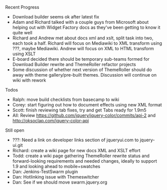 Recent Progress

* Download builder seems ok after latest fix
* Adam and Richard talked with a couple guys from Microsoft about helping out with Widget Factory docs as they've been getting to know it quite well
* Richard and Andrew met about docs xml and xslt, split task into two, each took a half. Richard will focus on Mediawiki to XML transform using ???, maybe Mediawiki. Andrew will focus on XML to HTML transform using XSLT
* E-board decided there should be temporary sub-teams formed for Download Builder rewrite and ThemeRoller refactor projects
* Some discussion of whether next version of ThemeRoller should do away with theme gallery/pre-built themes. Discussion will continue on wiki with rework

Todos

* Ralph: move build checklists from basecamp to wiki
* Corey: start figuring out how to document effects using new XML format
* Scott: finish reviewing tab fixes, try and get Tabs ready for 1.9m5
* All: Review https://github.com/jquery/jquery-color/commits/api-2 and  http://oksoclap.com/jquery-color-api

Still open

* ???: Need a link on developer links section of jqueryui.com to jquery-ui.git
* Richard: create a wiki page for new docs XML and XSLT effort
* Todd: create a wiki page gathering ThemeRoller rewrite status and forward-looking requirements and needed changes, ideally to support 1.9 and looking ahead to mobile+swatches
* Dan: Jenkins-TestSwarm plugin
* Dan: Hotlinking issue with Themeswitcher
* Dan: See if we should move swarm.jquery.org
